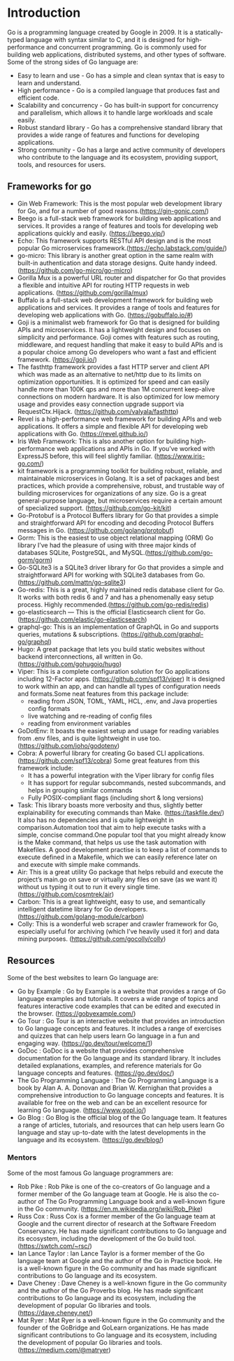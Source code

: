 # Introduction

Go is a programming language created by Google in 2009. It is a statically-typed language with syntax similar to C, and it is designed for high-performance and concurrent programming. Go is commonly used for building web applications, distributed systems, and other types of software.
Some of the strong sides of Go language are:

- Easy to learn and use - Go has a simple and clean syntax that is easy to learn and understand.
- High performance - Go is a compiled language that produces fast and efficient code.
- Scalability and concurrency - Go has built-in support for concurrency and parallelism, which allows it to handle large workloads and scale easily.
- Robust standard library - Go has a comprehensive standard library that provides a wide range of features and functions for developing applications.
- Strong community - Go has a large and active community of developers who contribute to the language and its ecosystem, providing support, tools, and resources for users.

## Frameworks for go

- Gin Web Framework: This is the most popular web development library for Go, and for a number of good reasons.(<https://gin-gonic.com/>)
- Beego is a full-stack web framework for building web applications and services. It provides a range of features and tools for developing web applications quickly and easily. (<https://beego.vip/>)
- Echo: This framework supports RESTful API design and is the most popular Go microservices framework.(<https://echo.labstack.com/guide/>)
- go-micro: This library is another great option in the same realm with built-in authentication and data storage designs. Quite handy indeed.(<https://github.com/go-micro/go-micro>)
- Gorilla Mux is a powerful URL router and dispatcher for Go that provides a flexible and intuitive API for routing HTTP requests in web applications. (<https://github.com/gorilla/mux>)
- Buffalo is a full-stack web development framework for building web applications and services. It provides a range of tools and features for developing web applications with Go. (<https://gobuffalo.io/#>)
- Goji is a minimalist web framework for Go that is designed for building APIs and microservices. It has a lightweight design and focuses on simplicity and performance. Goji comes with features such as routing, middleware, and request handling that make it easy to build APIs and is a popular choice among Go developers who want a fast and efficient framework. (<https://goji.io/>)
- The fasthttp framework provides a fast HTTP server and client API which was made as an alternative to net/http due to its limits on optimization opportunities. It is optimized for speed and can easily handle more than 100K qps and more than 1M concurrent keep-alive connections on modern hardware. It is also optimized for low memory usage and provides easy connection upgrade support via RequestCtx.Hijack. (<https://github.com/valyala/fasthttp>)
- Revel is a high-performance web framework for building APIs and web applications. It offers a simple and flexible API for developing web applications with Go. (<https://revel.github.io/>)
- Iris Web Framework: This is also another option for building high-performance web applications and APIs in Go. If you’ve worked with ExpressJS before, this will feel slightly familiar. (<https://www.iris-go.com/>)
- kit framework is a programming toolkit for building robust, reliable, and maintainable microservices in Golang. It is a set of packages and best practices, which provide a comprehensive, robust, and trustable way of building microservices for organizations of any size. Go is a great general-purpose language, but microservices require a certain amount of specialized support. (<https://github.com/go-kit/kit>)
- Go-Protobuf is a Protocol Buffers library for Go that provides a simple and straightforward API for encoding and decoding Protocol Buffers messages in Go. (<https://github.com/golang/protobuf>)
- Gorm: This is the easiest to use object relational mapping (ORM) Go library I’ve had the pleasure of using with three major kinds of databases SQLite, PostgreSQL, and MySQL.(<https://github.com/go-gorm/gorm>)
- Go-SQLite3 is a SQLite3 driver library for Go that provides a simple and straightforward API for working with SQLite3 databases from Go. (<https://github.com/mattn/go-sqlite3>)
- Go-redis: This is a great, highly maintained redis database client for Go. It works with both redis 6 and 7 and has a phenomenally easy setup process. Highly recommended.(<https://github.com/go-redis/redis>)
- go-elasticsearch — This is the official Elasticsearch client for Go. (<https://github.com/elastic/go-elasticsearch>)
- graphql-go: This is an implementation of GraphQL in Go and supports queries, mutations & subscriptions. (<https://github.com/graphql-go/graphql>)
- Hugo: A great package that lets you build static websites without backend interconnections, all written in Go. (<https://github.com/gohugoio/hugo>)
- Viper: This is a complete configuration solution for Go applications including 12-Factor apps. (<https://github.com/spf13/viper>) It is designed to work within an app, and can handle all types of configuration needs and formats.Some neat features from this package include:
  - reading from JSON, TOML, YAML, HCL, .env, and Java properties config formats
  - live watching and re-reading of config files
  - reading from environment variables
- GoDotEnv: It boasts the easiest setup and usage for reading variables from .env files, and is quite lightweight in use too. (<https://github.com/joho/godotenv>)
- Cobra: A powerful library for creating Go based CLI applications.(<https://github.com/spf13/cobra>) Some great features from this framework include:
  - It has a powerful integration with the Viper library for config files
  - It has support for regular subcommands, nested subcommands, and helps in grouping similar commands
  - Fully POSIX-compliant flags (including short & long versions)
- Task: This library boasts more verbosity and thus, slightly better explainability for executing commands than Make. (<https://taskfile.dev/>) It also has no dependencies and is quite lightweight in comparison.Automation tool that aim to help execute tasks with a simple, concise command.One popular tool that you might already know is the Make command, that helps us use the task automation with Makefiles. A good development practise is to keep a list of commands to execute defined in a Makefile, which we can easily reference later on and execute with simple make commands.
- Air: This is a great utility Go package that helps rebuild and execute the project’s main.go on save or virtually any files on save (as we want it) without us typing it out to run it every single time. (<https://github.com/cosmtrek/air>)
- Carbon: This is a great lightweight, easy to use, and semantically intelligent datetime library for Go developers.(<https://github.com/golang-module/carbon>)
- Colly: This is a wonderful web scraper and crawler framework for Go, especially useful for archiving (which I’ve heavily used it for) and data mining purposes. (<https://github.com/gocolly/colly>)

## Resources

Some of the best websites to learn Go language are:

- Go by Example : Go by Example is a website that provides a range of Go language examples and tutorials. It covers a wide range of topics and features interactive code examples that can be edited and executed in the browser. (<https://gobyexample.com/>)
- Go Tour : Go Tour is an interactive website that provides an introduction to Go language concepts and features. It includes a range of exercises and quizzes that can help users learn Go language in a fun and engaging way. (<https://go.dev/tour/welcome/1>)
- GoDoc : GoDoc is a website that provides comprehensive documentation for the Go language and its standard library. It includes detailed explanations, examples, and reference materials for Go language concepts and features. (<https://go.dev/doc/>)
- The Go Programming Language : The Go Programming Language is a book by Alan A. A. Donovan and Brian W. Kernighan that provides a comprehensive introduction to Go language concepts and features. It is available for free on the web and can be an excellent resource for learning Go language. (<https://www.gopl.io/>)
- Go Blog : Go Blog is the official blog of the Go language team. It features a range of articles, tutorials, and resources that can help users learn Go language and stay up-to-date with the latest developments in the language and its ecosystem. (<https://go.dev/blog/>)

### Mentors

Some of the most famous Go language programmers are:

- Rob Pike : Rob Pike is one of the co-creators of Go language and a former member of the Go language team at Google. He is also the co-author of The Go Programming Language book and a well-known figure in the Go community. (<https://en.m.wikipedia.org/wiki/Rob_Pike>)
- Russ Cox : Russ Cox is a former member of the Go language team at Google and the current director of research at the Software Freedom Conservancy. He has made significant contributions to Go language and its ecosystem, including the development of the Go build tool. (<https://swtch.com/~rsc/>)
- Ian Lance Taylor : Ian Lance Taylor is a former member of the Go language team at Google and the author of the Go in Practice book. He is a well-known figure in the Go community and has made significant contributions to Go language and its ecosystem.
- Dave Cheney : Dave Cheney is a well-known figure in the Go community and the author of the Go Proverbs blog. He has made significant contributions to Go language and its ecosystem, including the development of popular Go libraries and tools. (<https://dave.cheney.net/>)
- Mat Ryer : Mat Ryer is a well-known figure in the Go community and the founder of the GoBridge and GoLearn organizations. He has made significant contributions to Go language and its ecosystem, including the development of popular Go libraries and tools. (<https://medium.com/@matryer>)
